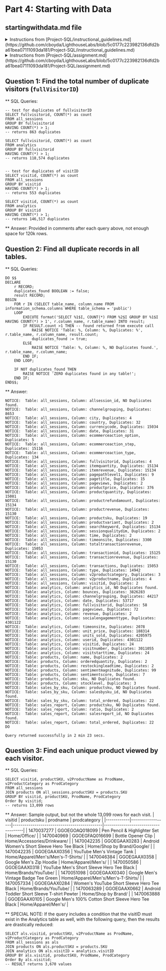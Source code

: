 # Part 4: Starting with Data
## startingwithdata.md file

<details>
	<summary> Instructions from [Project-SQL/instructional_guidelines.md](https://github.com/cboyda/LighthouseLabs/blob/5c0177c223982136dfd2ba61bea07111093da181/Project-SQL/instructional_guidelines.md)</summary>

Provide the 3 - 5 new questions you decided could be answered with the data
Include the answer to each question and the accompanying queries used to obtain the answer
</details>

<details>
	<summary> Instructions from [Project-SQL/assignment.md](https://github.com/cboyda/LighthouseLabs/blob/5c0177c223982136dfd2ba61bea07111093da181/Project-SQL/assignment.md)</summary>

Consider the data you have available to you.  You can use the data to:
    - find all duplicate records
    - find the total number of unique visitors (`fullVisitorID`)
    - find the total number of unique visitors by referring sites
    - find each unique product viewed by each visitor
    - compute the percentage of visitors to the site that actually makes a purchase
    

In the **starting_with_data.md** file, write 3 - 5 new questions that you could answer with this database. For each question, include
The queries you used to answer the question
The answer to the question
</details>  

## Question 1: Find the total number of duplicate visitors (`fullVisitorID`)

** SQL Queries:
```
-- test for duplicates of fullvisitorID
SELECT fullvisitorid, COUNT(*) as count
FROM all_sessions
GROUP BY fullvisitorid
HAVING COUNT(*) > 1;
-- returns 863 duplicates

SELECT fullvisitorid, COUNT(*) as count
FROM analytics
GROUP BY fullvisitorid
HAVING COUNT(*) > 1;
-- returns 118,574 duplicates


-- test for duplicates of visitID
SELECT visitid, COUNT(*) as count
FROM all_sessions
GROUP BY visitid
HAVING COUNT(*) > 1;
-- returns 553 duplicates

SELECT visitid, COUNT(*) as count
FROM analytics
GROUP BY visitid
HAVING COUNT(*) > 1;
-- returns 146,517 duplicates
```

** Answer: 
Provided in comments after each query above, not enough space for 120k rows.



## Question 2: Find all duplicate records in all tables.

** SQL Queries:
```
DO $$
DECLARE
    r RECORD;
    duplicates_found BOOLEAN := false;
    result RECORD;
BEGIN
    FOR r IN (SELECT table_name, column_name FROM information_schema.columns WHERE table_schema = 'public')
    LOOP
        EXECUTE format('SELECT %1$I, COUNT(*) FROM %2$I GROUP BY %1$I HAVING COUNT(*) > 1', r.column_name, r.table_name) INTO result;
        IF RESULT.count >1 THEN -- found returned from execute call
            RAISE NOTICE 'Table: %, Column: %, Duplicates: %', r.table_name, r.column_name, result.count;
            duplicates_found := true;
		ELSE
			RAISE NOTICE 'Table: %, Column: %, NO Duplicates found.', r.table_name, r.column_name;
        END IF;
    END LOOP;
    
    IF NOT duplicates_found THEN
        RAISE NOTICE 'ZERO duplicates found in any table!';
    END IF;
END$$;
```

** Answer:
```
NOTICE:  Table: all_sessions, Column: allsession_id, NO Duplicates found.
NOTICE:  Table: all_sessions, Column: channelgrouping, Duplicates: 8653
NOTICE:  Table: all_sessions, Column: city, Duplicates: 4
NOTICE:  Table: all_sessions, Column: country, Duplicates: 32
NOTICE:  Table: all_sessions, Column: currencycode, Duplicates: 15034
NOTICE:  Table: all_sessions, Column: date, Duplicates: 31
NOTICE:  Table: all_sessions, Column: ecommerceaction_option, Duplicates: 5
NOTICE:  Table: all_sessions, Column: ecommerceaction_step, Duplicates: 15116
NOTICE:  Table: all_sessions, Column: ecommerceaction_type, Duplicates: 134
NOTICE:  Table: all_sessions, Column: fullvisitorid, Duplicates: 4
NOTICE:  Table: all_sessions, Column: itemquantity, Duplicates: 15134
NOTICE:  Table: all_sessions, Column: itemrevenue, Duplicates: 15134
NOTICE:  Table: all_sessions, Column: pagepathlevel1, Duplicates: 9
NOTICE:  Table: all_sessions, Column: pagetitle, Duplicates: 15
NOTICE:  Table: all_sessions, Column: pageviews, Duplicates: 2
NOTICE:  Table: all_sessions, Column: productprice, Duplicates: 376
NOTICE:  Table: all_sessions, Column: productquantity, Duplicates: 15081
NOTICE:  Table: all_sessions, Column: productrefundamount, Duplicates: 15134
NOTICE:  Table: all_sessions, Column: productrevenue, Duplicates: 15130
NOTICE:  Table: all_sessions, Column: productsku, Duplicates: 19
NOTICE:  Table: all_sessions, Column: productvariant, Duplicates: 2
NOTICE:  Table: all_sessions, Column: searchkeyword, Duplicates: 15134
NOTICE:  Table: all_sessions, Column: sessionqualitydim, Duplicates: 2
NOTICE:  Table: all_sessions, Column: time, Duplicates: 2
NOTICE:  Table: all_sessions, Column: timeonsite, Duplicates: 3300
NOTICE:  Table: all_sessions, Column: totaltransactionrevenue, Duplicates: 15053
NOTICE:  Table: all_sessions, Column: transactionid, Duplicates: 15125
NOTICE:  Table: all_sessions, Column: transactionrevenue, Duplicates: 15130
NOTICE:  Table: all_sessions, Column: transactions, Duplicates: 15053
NOTICE:  Table: all_sessions, Column: type, Duplicates: 14942
NOTICE:  Table: all_sessions, Column: v2productcategory, Duplicates: 3
NOTICE:  Table: all_sessions, Column: v2productname, Duplicates: 4
NOTICE:  Table: all_sessions, Column: visitid, Duplicates: 2
NOTICE:  Table: analytics, Column: analytics_id, NO Duplicates found.
NOTICE:  Table: analytics, Column: bounces, Duplicates: 3826283
NOTICE:  Table: analytics, Column: channelgrouping, Duplicates: 44217
NOTICE:  Table: analytics, Column: date, Duplicates: 53717
NOTICE:  Table: analytics, Column: fullvisitorid, Duplicates: 58
NOTICE:  Table: analytics, Column: pageviews, Duplicates: 72
NOTICE:  Table: analytics, Column: revenue, Duplicates: 2
NOTICE:  Table: analytics, Column: socialengagementtype, Duplicates: 4301122
NOTICE:  Table: analytics, Column: timeonsite, Duplicates: 2078
NOTICE:  Table: analytics, Column: unit_price, Duplicates: 188314
NOTICE:  Table: analytics, Column: units_sold, Duplicates: 4205975
NOTICE:  Table: analytics, Column: userid, Duplicates: 4301122
NOTICE:  Table: analytics, Column: visitid, Duplicates: 24
NOTICE:  Table: analytics, Column: visitnumber, Duplicates: 3011055
NOTICE:  Table: analytics, Column: visitstarttime, Duplicates: 24
NOTICE:  Table: products, Column: name, Duplicates: 2
NOTICE:  Table: products, Column: orderedquantity, Duplicates: 2
NOTICE:  Table: products, Column: restockingleadtime, Duplicates: 2
NOTICE:  Table: products, Column: sentimentmagnitude, Duplicates: 99
NOTICE:  Table: products, Column: sentimentscore, Duplicates: 7
NOTICE:  Table: products, Column: sku, NO Duplicates found.
NOTICE:  Table: products, Column: stocklevel, Duplicates: 3
NOTICE:  Table: sales_by_sku, Column: productsku, NO Duplicates found.
NOTICE:  Table: sales_by_sku, Column: salesbysku_id, NO Duplicates found.
NOTICE:  Table: sales_by_sku, Column: total_ordered, Duplicates: 22
NOTICE:  Table: sales_report, Column: productsku, NO Duplicates found.
NOTICE:  Table: sales_report, Column: ratio, Duplicates: 2
NOTICE:  Table: sales_report, Column: salesreport_id, NO Duplicates found.
NOTICE:  Table: sales_report, Column: total_ordered, Duplicates: 22
DO

Query returned successfully in 2 min 23 secs.
```


## Question 3: Find each unique product viewed by each visitor.

** SQL Queries:
```
SELECT visitid, productSKU, v2ProductName as ProdName, v2ProductCategory as ProdCategory
FROM all_sessions
JOIN products ON all_sessions.productSKU = products.SKU
GROUP BY visitid, productSKU, ProdName, ProdCategory
Order By visitid;
-- returns 13,099 rows
```

** Answer:
Sample output, but not the whole 13,099 rows for each visit.
| visitid    | productsku        | prodname                                    | prodcategory                         |
|------------|------------------|---------------------------------------------|-------------------------------------|
| 1470037277 | GGOEGOAQ018099    | Pen Pencil & Highlighter Set                | Home/Office/                        |
| 1470040969 | GGOEGFAQ016699    | Bottle Opener Clip                          | Home/Accessories/Drinkware/         |
| 1470042235 | GGOEGAAX0283     | Android Women's Short Sleeve Hero Tee Black | Home/Shop by Brand/Google/          |
| 1470042235 | GGOEGAAX0356     | YouTube Men's Vintage Tank                  | Home/Apparel/Men's/Men's-T-Shirts/  |
| 1470046384 | GGOEGAAX0358     | Google Men's  Zip Hoodie                     | Home/Apparel/Men's/                 |
| 1470050586 | GGOEGAAX0318     | YouTube Men's Short Sleeve Hero Tee Black    | Home/Brands/YouTube/                |
| 1470051098 | GGOEGAAX0340     | Google Men's Vintage Badge Tee Green         | Home/Apparel/Men's/Men's-T-Shirts/  |
| 1470057334 | GGOEGAAX0284     | Women's YouTube Short Sleeve Hero Tee Black  | Home/Brands/YouTube/                |
| 1470063289 | GGOEGAAX0662     | Android Toddler Short Sleeve T-shirt Pewter | Home/Shop by Brand/                 |
| 1470063888 | GGOEGAAX0105     | Google Men's 100% Cotton Short Sleeve Hero Tee Black | Home/Apparel/Men's/ |


** SPECIAL NOTE: 
If the query includes a condition that the visitID must exist in the Analytics table as well, with the following query, then the results are drastically reduced:
```
SELECT als.visitid, productSKU, v2ProductName as ProdName, v2ProductCategory as ProdCategory
FROM all_sessions as als
JOIN products ON als.productSKU = products.SKU
JOIN analytics ON als.visitID = analytics.visitID
GROUP BY als.visitid, productSKU, ProdName, ProdCategory
Order By als.visitid;
-- RESULT returns 3,670 values
```


